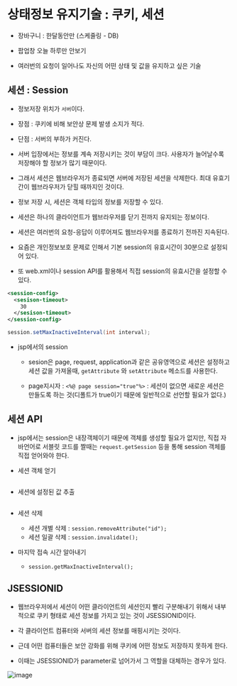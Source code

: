 # 상태정보 유지기술 : 쿠키, 세션

- 장바구니 : 한달동안만 (스케줄링 - DB)
- 팝업창 오늘 하루만 안보기

- 여러번의 요청이 일어나도 자신의 어떤 상태 및 값을 유지하고 싶은 기술



## 세션 : Session

- 정보저장 위치가 `서버`이다.

- 장점 : 쿠키에 비해 보안상 문제 발생 소지가 적다. 

- 단점 : 서버의 부하가 커진다. 

- 서버 입장에서는 정보를 계속 저장시키는 것이 부담이 크다. 사용자가 늘어날수록 저장해야 할 정보가 많기 때문이다. 

- 그래서 세션은 웹브라우저가 종료되면 서버에 저장된 세션을 삭제한다. 최대 유효기간이 웹브라우저가 닫힐 때까지인 것이다. 

- 정보 저장 시, 세션은 객체 타입의 정보를 저장할 수 있다. 

- 세션은 하나의 클라이언트가 웹브라우저를 닫기 전까지 유지되는 정보이다. 

- 세션은 여러번의 요청-응답이 이루어져도 웹브라우저를 종료하기 전까진 지속된다. 

- 요즘은 개인정보보호 문제로 인해서 기본 session의 유효시간이 30분으로 설정되어 있다.

- 또 web.xml이나 session API를 활용해서 직접 session의 유효시간을 설정할 수 있다. 

```XML
<session-config>
  <sesison-timeout>
    30
  </sesison-timeout>
</session-config>
```

```java
session.setMaxInactiveInterval(int interval);
```

- jsp에서의 session 

  - sesion은 page, request, application과 같은 공유영역으로 세션은 설정하고 세션 값을 가져올때, `getAttribute` 와 `setAttribute` 메소드를 사용한다.

  - page지시자 : `<%@ page session="true"%>` : 세션이 없으면 새로운 세션은 만들도록 하는 것(디폴트가 true이기 때문에 일반적으로 선언할 필요가 없다.)




## 세션 API

- jsp에서는 session은 내장객체이기 때문에 객체를 생성할 필요가 없지만, 
직접 자바언어로 서블릿 코드를 짤때는 `request.getSession` 등을 통해 session 객체를 직접 얻어와야 한다. 

- 세션 객체 얻기

```java

```

- 세션에 설정된 값 추출

```java

```

- 세션 삭제

  - 세션 개별 삭제 : `session.removeAttribute("id");`
  - 세션 일괄 삭제 : `session.invalidate();` 


- 마지막 접속 시간 알아내기

  - `session.getMaxInactiveInterval();`


## JSESSIONID

- 웹브라우저에서 세션이 어떤 클라이언트의 세션인지 빨리 구분해내기 위해서 내부적으로 쿠키 형태로 세션 정보를 가지고 있는 것이 JSESSIONID이다. 

- 각 클라이언트 컴퓨터와 서버의 세션 정보를 매핑시키는 것이다. 

- 근데 어떤 컴퓨터들은 보안 강화를 위해 쿠키에 어떤 정보도 저장하지 못하게 한다. 

- 이때는 JSESSIONID가 parameter로 넘어가서 그 역할을 대체하는 경우가 있다. 

![image](https://user-images.githubusercontent.com/77392444/123588389-a2fe6200-d822-11eb-98da-eb3e2a5acad6.png)
